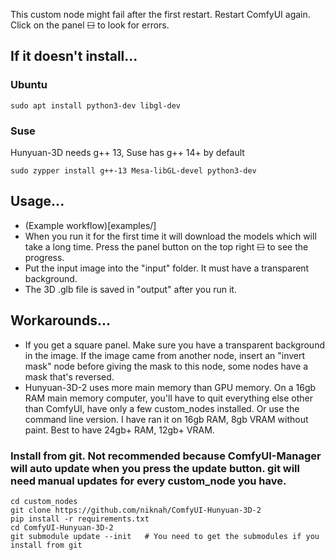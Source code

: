 
This custom node might fail after the first restart.  Restart ComfyUI again.  Click on the panel ~~☐~~ to look for errors.


## If it doesn't install...

### Ubuntu 

`sudo apt install python3-dev libgl-dev`

### Suse

Hunyuan-3D needs g++ 13, Suse has g++ 14+ by default

`sudo zypper install g++-13 Mesa-libGL-devel python3-dev`

## Usage...

* (Example workflow)[examples/]
* When you run it for the first time it will download the models which will take a long time.  Press the panel button on the top right ~~☐~~ to see the progress.
* Put the input image into the "input" folder.  It must have a transparent background.
* The 3D .glb file is saved in "output" after you run it.

## Workarounds...

* If you get a square panel.  Make sure you have a transparent background in the image.  If the image came from another node, insert an "invert mask" node before giving the mask to this node, some nodes have a mask that's reversed.
* Hunyuan-3D-2 uses more main memory than GPU memory.  On a 16gb RAM main memory computer, you'll have to quit everything else other than ComfyUI, have only a few custom\_nodes installed.  Or use the command line version.  I have ran it on 16gb RAM, 8gb VRAM without paint.  Best to have 24gb+ RAM, 12gb+ VRAM.


### Install from git.  Not recommended because ComfyUI-Manager will auto update when you press the update button. git will need manual updates for every custom\_node you have.


```
cd custom_nodes
git clone https://github.com/niknah/ComfyUI-Hunyuan-3D-2
pip install -r requirements.txt
cd ComfyUI-Hunyuan-3D-2
git submodule update --init   # You need to get the submodules if you install from git
```
